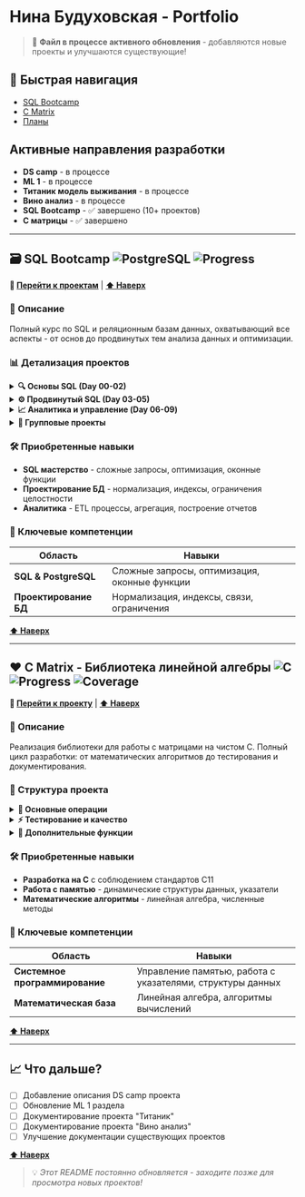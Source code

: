 # Нина Будуховская - Portfolio

> 📢 **Файл в процессе активного обновления** - добавляются новые проекты и улучшаются существующие!

## 🔗 Быстрая навигация
- [SQL Bootcamp](#-sql-bootcamp)
- [C Matrix](#-c-matrix---библиотека-линейной-алгебры)
- [Планы](#-что-дальше)

## Активные направления разработки

* **DS camp** - в процессе
* **ML 1** - в процессе  
* **Титаник модель выживания** - в процессе
* **Вино анализ** - в процессе
* **SQL Bootcamp** - ✅ завершено (10+ проектов)
* **C матрицы** - ✅ завершено

----

## 🗃️ SQL Bootcamp ![PostgreSQL](https://img.shields.io/badge/PostgreSQL-16-blue) ![Progress](https://img.shields.io/badge/progress-100%25-brightgreen)

**🔗 [Перейти к проектам](https://github.com/26Ginger/SQL_BootCamp)** | **[⬆ Наверх](#нина-будуховская---portfolio)**

### 📝 Описание

Полный курс по SQL и реляционным базам данных, охватывающий все аспекты - от основ до продвинутых тем анализа данных и оптимизации.

### 📊 Детализация проектов

<details>
<summary><strong>🔍 Основы SQL (Day 00-02)</strong></summary>

- **[Day 00](https://github.com/26Ginger/SQL_BootCamp/tree/main/day00)** - Базовые конструкции, фильтрация, сортировка
- **[Day 01](https://github.com/26Ginger/SQL_BootCamp/tree/main/day01)** - Множества и JOIN операции  
- **[Day 02](https://github.com/26Ginger/SQL_BootCamp/tree/main/day02)** - Продвинутые JOIN, CTE
</details>

<details>
<summary><strong>⚙️ Продвинутый SQL (Day 03-05)</strong></summary>

- **[Day 03](https://github.com/26Ginger/SQL_BootCamp/tree/main/day03)** - DML операции, модификация данных
- **[Day 04](https://github.com/26Ginger/SQL_BootCamp/tree/main/day04)** - Представления, материализованные view
- **[Day 05](https://github.com/26Ginger/SQL_BootCamp/tree/main/day05)** - Индексы, оптимизация производительности
</details>

<details>
<summary><strong>📈 Аналитика и управление (Day 06-09)</strong></summary>

- **[Day 06](https://github.com/26Ginger/SQL_BootCamp/tree/main/day06)** - Расширение моделей, бизнес-логика
- **[Day 07](https://github.com/26Ginger/SQL_BootCamp/tree/main/day07)** - OLAP, агрегация, оконные функции
- **[Day 08](https://github.com/26Ginger/SQL_BootCamp/tree/main/day08)** - Транзакции, изоляция, блокировки
- **[Day 09](https://github.com/26Ginger/SQL_BootCamp/tree/main/day09)** - Функции, триггеры, процедуры
</details>

<details>
<summary><strong>👥 Групповые проекты</strong></summary>

- **[Team 00](https://github.com/26Ginger/SQL_BootCamp/tree/main/team00)** - Задача коммивояжера (TSP)
- **[Team 01](https://github.com/26Ginger/SQL_BootCamp/tree/main/team01)** - Data Warehouse, ETL процессы
</details>

### 🛠 Приобретенные навыки

- **SQL мастерство** - сложные запросы, оптимизация, оконные функции
- **Проектирование БД** - нормализация, индексы, ограничения целостности
- **Аналитика** - ETL процессы, агрегация, построение отчетов

### 🎯 Ключевые компетенции

| Область | Навыки |
|---------|--------|
| **SQL & PostgreSQL** | Сложные запросы, оптимизация, оконные функции |
| **Проектирование БД** | Нормализация, индексы, связи, ограничения |

**[⬆ Наверх](#нина-будуховская---portfolio)**

---

## ♥️ C Matrix - Библиотека линейной алгебры ![C](https://img.shields.io/badge/C-C11-blue) ![Progress](https://img.shields.io/badge/progress-100%25-brightgreen) ![Coverage](https://img.shields.io/badge/coverage->80%25-green)

**🔗 [Перейти к проекту](https://github.com/26Ginger/S21_prodjects/tree/main/C6_s21_matrix)** | **[⬆ Наверх](#нина-будуховская---portfolio)**

### 📝 Описание

Реализация библиотеки для работы с матрицами на чистом C. Полный цикл разработки: от математических алгоритмов до тестирования и документирования.

### 📁 Структура проекта

<details>
<summary><strong>🧮 Основные операции</strong></summary>

- Создание и удаление матриц
- Арифметические операции (сложение, вычитание, умножение)
- Транспонирование, определитель, обратная матрица
- Алгебраические дополнения и миноры
</details>

<details>
<summary><strong>⚡ Тестирование и качество</strong></summary>

- Unit-тесты с покрытием >80%
- Автоматизация сборки (Makefile)
- Инструменты отладки (Valgrind, Sanitizers)
- Статический анализ кода
</details>

<details>
<summary><strong>🎨 Дополнительные функции</strong></summary>

- Демо-визуализация "эффекта Матрицы"
- Обработка ошибок и валидация
- Документирование кода
</details>

### 🛠 Приобретенные навыки

- **Разработка на C** с соблюдением стандартов C11
- **Работа с памятью** - динамические структуры данных, указатели
- **Математические алгоритмы** - линейная алгебра, численные методы

### 🎯 Ключевые компетенции

| Область | Навыки |
|---------|--------|
| **Системное программирование** | Управление памятью, работа с указателями, структуры данных |
| **Математическая база** | Линейная алгебра, алгоритмы вычислений |

**[⬆ Наверх](#нина-будуховская---portfolio)**

---

## 📈 Что дальше?

- [ ] Добавление описания DS camp проекта
- [ ] Обновление ML 1 раздела  
- [ ] Документирование проекта "Титаник"
- [ ] Документирование проекта "Вино анализ"
- [ ] Улучшение документации существующих проектов

**[⬆ Наверх](#нина-будуховская---portfolio)**

> 💡 *Этот README постоянно обновляется - заходите позже для просмотра новых проектов!*
